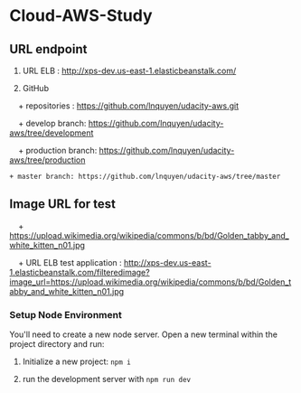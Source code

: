 # Cloud-AWS-Study
## URL endpoint

1. URL ELB : http://xps-dev.us-east-1.elasticbeanstalk.com/

2. GitHub

    + repositories : https://github.com/lnquyen/udacity-aws.git

    + develop branch: https://github.com/lnquyen/udacity-aws/tree/development

    + production branch: https://github.com/lnquyen/udacity-aws/tree/production

    + master branch: https://github.com/lnquyen/udacity-aws/tree/master

## Image URL for test

    + https://upload.wikimedia.org/wikipedia/commons/b/bd/Golden_tabby_and_white_kitten_n01.jpg

    + URL ELB test application : http://xps-dev.us-east-1.elasticbeanstalk.com/filteredimage?image_url=https://upload.wikimedia.org/wikipedia/commons/b/bd/Golden_tabby_and_white_kitten_n01.jpg

### Setup Node Environment

You'll need to create a new node server. Open a new terminal within the project directory and run:

1. Initialize a new project: `npm i`

2. run the development server with `npm run dev`
